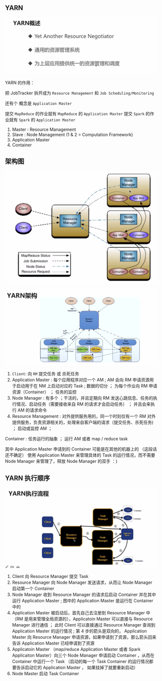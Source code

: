 ## YARN

![](content.assets/image-20230427213245058.png)



YARN 的作用：

把 JobTracker 拆开成为 `Resource Management` 和 `Job Scheduling/Monitoring` 

还有个 概念是 `Application Master`

提交 `MapReduce` 的作业就有 `MapReduce` 的 `Application Master`
提交 `Spark` 的作业就有 `Spark` 的 `Application Master`

1. Master : Resource Management
2. Slave : Node Management (1 & 2 = Computation Framework)
3. Application Master
4. Container



## 架构图

![](content.assets/image-20230427214135238.png)

![](content.assets/image-20230427214606186.png)



1. `Client`: 向 `RM` 提交任务 或 杀死任务
2. Application Master : 每个应用程序对应一个 AM ; AM 会向 RM 申请资源用于启动用于在 NM 上启动对应的 Task ;  数据的切分 ； 为每个作业向 RM 申请资源（Container） ； 任务的监控
3. Node Manager : 有多个 ；干活的，并且定期向 RM 发送心跳信息、任务的执行情况、启动任务（需要接收来自 RM 的请求才会启动任务） ； 并且会来执行 AM 的请求命令
4. Resource Management : 对外提供服务用的，同一个时刻仅有一个 RM 对外提供服务，负责资源相关的，处理来自客户端的请求（提交任务、杀死任务) ； 启动或监控 AM ；

Container : 任务运行的抽象 ； 运行 AM 或者 map / reduce task

其中 Application Master 申请到的 Container 可能是在其他的机器上的 （这段话还不确定）
使用 Application Master 来管理具体的 Task 的运行情况，而不需要 Node Manager 来管理了，释放 Node Manager 的双手 ：)



## YARN 执行顺序

![](content.assets/image-20230427220827619.png)



1. Client 向 Resource Manager 提交 Task
2. Resource Manager 向 Node Manager 发送请求，从而让 Node Manager 启动第一个 Container
3. Node Manager 收到 Resource Manager 的请求后启动 Container 并在其中运行 Application Master ; 图中的 Application Master 是运行在 Container 中的
4. Application Master 被启动后，首先自己去注册到 Resource Manager 中（RM 是用来管理全局资源的），Applicatoin Master 可以直接与 Resource Manager 进行通信 ； 此时 Client 可以直接通过 Resource Manager 查询到 Application Master 的运行情况 ; 第 4 步的箭头是双向的， Application Master 向 Resource Manager 申请资源，如果申请到了资源，那么箭头回来告诉 Application Master 已经申请到了资源
5. Applicatoin Master （map/reduce Application Master 或者 Spark Applicaiton Master）向三个 Node Manager 申请启动 Container ，从而在 Container 中运行一个 Task （启动的每一个 Task Container 的运行情况都要告诉启动它的 Application Master ， 如果挂掉了就要重新启动）
6. Node Master 启动 Task Container
